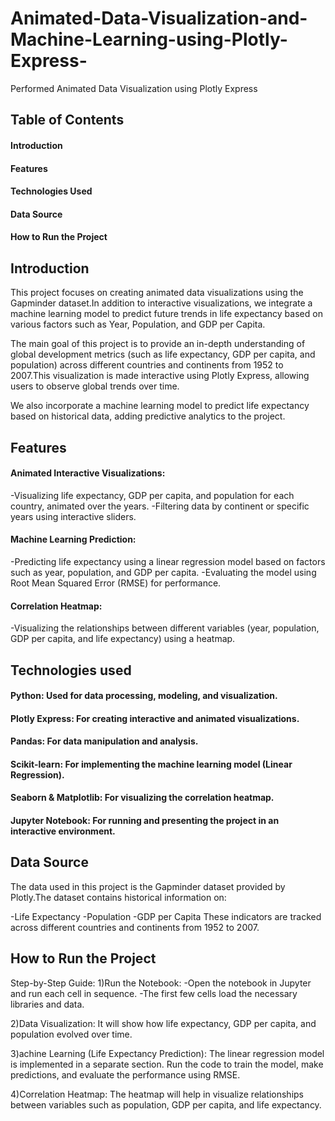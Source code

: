 # Animated-Data-Visualization-and-Machine-Learning-using-Plotly-Express-
Performed Animated Data Visualization using Plotly Express

## Table of Contents
#### Introduction
#### Features
#### Technologies Used
#### Data Source
#### How to Run the Project

## Introduction
This project focuses on creating animated data visualizations using the Gapminder dataset.In addition to interactive visualizations, we integrate a machine learning model to predict future trends in life expectancy based on various factors such as Year, Population, and GDP per Capita.

The main goal of this project is to provide an in-depth understanding of global development metrics (such as life expectancy, GDP per capita, and population) across different countries and continents from 1952 to 2007.This visualization is made interactive using Plotly Express, allowing users to observe global trends over time.

We also incorporate a machine learning model to predict life expectancy based on historical data, adding predictive analytics to the project.

##  Features
#### Animated Interactive Visualizations:
-Visualizing life expectancy, GDP per capita, and population for each country, animated over the years.
-Filtering data by continent or specific years using interactive sliders.
#### Machine Learning Prediction:
-Predicting life expectancy using a linear regression model based on factors such as year, population, and GDP per capita.
-Evaluating the model using Root Mean Squared Error (RMSE) for performance.
#### Correlation Heatmap:
-Visualizing the relationships between different variables (year, population, GDP per capita, and life expectancy) using a heatmap.

## Technologies used
#### Python: Used for data processing, modeling, and visualization.
#### Plotly Express: For creating interactive and animated visualizations.
#### Pandas: For data manipulation and analysis.
#### Scikit-learn: For implementing the machine learning model (Linear Regression).
#### Seaborn & Matplotlib: For visualizing the correlation heatmap.
#### Jupyter Notebook: For running and presenting the project in an interactive environment.

## Data Source
The data used in this project is the Gapminder dataset provided by Plotly.The dataset contains historical information on:

-Life Expectancy
-Population
-GDP per Capita
These indicators are tracked across different countries and continents from 1952 to 2007.

## How to Run the Project

Step-by-Step Guide:
1)Run the Notebook:
-Open the notebook in Jupyter and run each cell in sequence.
-The first few cells load the necessary libraries and data.

2)Data Visualization:
It will show how life expectancy, GDP per capita, and population evolved over time.

3)achine Learning (Life Expectancy Prediction):
The linear regression model is implemented in a separate section.
Run the code to train the model, make predictions, and evaluate the performance using RMSE.

4)Correlation Heatmap:
The heatmap will help in visualize relationships between variables such as population, GDP per capita, and life expectancy.
